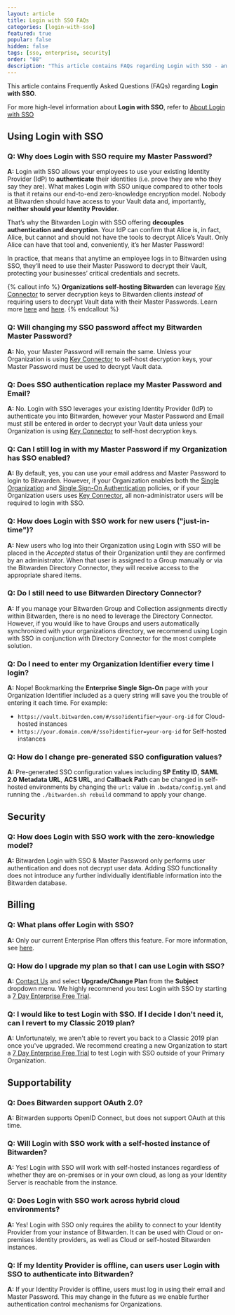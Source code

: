 ```yaml
---
layout: article
title: Login with SSO FAQs
categories: [login-with-sso]
featured: true
popular: false
hidden: false
tags: [sso, enterprise, security]
order: "08"
description: "This article contains FAQs regarding Login with SSO - an enterprise feature of the Bitwarden password manager."
---
```

This article contains Frequently Asked Questions (FAQs) regarding **Login with SSO**.

For more high-level information about **Login with SSO**, refer to [About Login with SSO]({{site.baseurl}}/article/about-sso/)

## Using Login with SSO

### Q: Why does Login with SSO require my Master Password?

**A:** Login with SSO allows your employees to use your existing Identity Provider (IdP) to **authenticate** their identities (i.e. prove they are who they say they are). What makes Login with SSO unique compared to other tools is that it retains our end-to-end zero-knowledge encryption model. Nobody at Bitwarden should have access to your Vault data and, importantly, **neither should your Identity Provider**.

That’s why the Bitwarden Login with SSO offering **decouples authentication and decryption**. Your IdP can confirm that Alice is, in fact, Alice, but cannot and should not have the tools to decrypt Alice’s Vault. Only Alice can have that tool and, conveniently, it’s her Master Password!

In practice, that means that anytime an employee logs in to Bitwarden using SSO, they’ll need to use their Master Password to decrypt their Vault, protecting your businesses’ critical credentials and secrets.

{% callout info %}
**Organizations self-hosting Bitwarden** can leverage [Key Connector]({{site.baseurl}}/article/about-key-connector/) to server decryption keys to Bitwarden clients *instead* of requiring users to decrypt Vault data with their Master Passwords. Learn more [here]({{site.baseurl}}/article/sso-decryption-options) and [here]({{site.baseurl}}/article/about-key-connector/).
{% endcallout %}

### Q: Will changing my SSO password affect my Bitwarden Master Password?

**A:** No, your Master Password will remain the same. Unless your Organization is using [Key Connector]({{site.baseurl}}/article/about-key-connector) to self-host decryption keys, your Master Password must be used to decrypt Vault data.

### Q: Does SSO authentication replace my Master Password and Email?

**A:** No. Login with SSO leverages your existing Identity Provider (IdP) to authenticate you into Bitwarden, however your Master Password and Email must still be entered in order to decrypt your Vault data unless your Organization is using [Key Connector]({{site.baseurl}}/article/about-key-connector) to self-host decryption keys.

### Q: Can I still log in with my Master Password if my Organization has SSO enabled?

**A:** By default, yes, you can use your email address and Master Password to login to Bitwarden. However, if your Organization enables both the [Single Organization]({{site.baseurl}}/article/policies/#single-organization) and [Single Sign-On Authentication]({{site.baseurl}}/article/policies/#single-sign-on-authentication) policies, or if your Organization users uses [Key Connector]({{site.baseurl}}/article/about-key-connector/), all non-administrator users will be required to login with SSO.

### Q: How does Login with SSO work for new users ("just-in-time")?

**A:** New users who log into their Organization using Login with SSO will be placed in the *Accepted* status of their Organization until they are confirmed by an administrator. When that user is assigned to a Group manually or via the Bitwarden Directory Connector, they will receive access to the appropriate shared items.

### Q: Do I still need to use Bitwarden Directory Connector?

**A:** If you manage your Bitwarden Group and Collection assignments directly within Bitwarden, there is no need to leverage the Directory Connector. However, if you would like to have Groups and users automatically synchronized with your organizations directory, we recommend using Login with SSO in conjunction with Directory Connector for the most complete solution.

### Q: Do I need to enter my Organization Identifier every time I login?

**A:** Nope! Bookmarking the **Enterprise Single Sign-On** page with your Organization Identifier included as a query string will save you the trouble of entering it each time. For example:

  - `https://vault.bitwarden.com/#/sso?identifier=your-org-id` for Cloud-hosted instances
  - `https://your.domain.com/#/sso?identifier=your-org-id` for Self-hosted instances

### Q: How do I change pre-generated SSO configuration values?

**A:** Pre-generated SSO configuration values including **SP Entity ID**, **SAML 2.0 Metadata URL**, **ACS URL**, and **Callback Path** can be changed in self-hosted environments by changing the `url:` value in `.bwdata/config.yml` and running the `./bitwarden.sh rebuild` command to apply your change.

## Security

### Q: How does Login with SSO work with the zero-knowledge model?

**A:** Bitwarden Login with SSO & Master Password only performs user authentication and does not decrypt user data. Adding SSO functionality does not introduce any further individually identifiable information into the Bitwarden database.

## Billing

### Q: What plans offer Login with SSO?

**A:** Only our current Enterprise Plan offers this feature. For more information, see [here]({{site.baseurl}}/article/2020-plan-updates/).

### Q: How do I upgrade my plan so that I can use Login with SSO?

**A:** [Contact Us](https://bitwarden.com/contact/) and select **Upgrade/Change Plan** from the **Subject** dropdown menu. We highly recommend you test Login with SSO by starting a [7 Day Enterprise Free Trial]({{site.baseurl}}/article/enterprise-free-trial/).

### Q: I would like to test Login with SSO. If I decide I don't need it, can I revert to my Classic 2019 plan?

**A:** Unfortunately, we aren't able to revert you back to a Classic 2019 plan once you've upgraded. We recommend creating a new Organization to start a [7 Day Enterprise Free Trial]({{site.baseurl}}/article/enterprise-free-trial/) to test Login with SSO outside of your Primary Organization.

## Supportability

### Q: Does Bitwarden support OAuth 2.0?

**A:** Bitwarden supports OpenID Connect, but does not support OAuth at this time.

### Q: Will Login with SSO work with a self-hosted instance of Bitwarden?

**A:** Yes! Login with SSO will work with self-hosted instances regardless of whether they are on-premises or in your own cloud, as long as your Identity Server is reachable from the instance.

### Q: Does Login with SSO work across hybrid cloud environments?

**A:** Yes! Login with SSO only requires the ability to connect to your Identity Provider from your instance of Bitwarden. It can be used with Cloud or on-premises Identity providers, as well as Cloud or self-hosted Bitwarden instances.

### Q: If my Identity Provider is offline, can users user Login with SSO to authenticate into Bitwarden?

**A:** If your Identity Provider is offline, users must log in using their email and Master Password. This may change in the future as we enable further authentication control mechanisms for Organizations.
